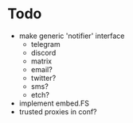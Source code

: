 # Todo
- make generic 'notifier' interface
    - telegram
    - discord
    - matrix
    - email?
    - twitter?
    - sms?
    - etch?
- implement embed.FS
- trusted proxies in conf?